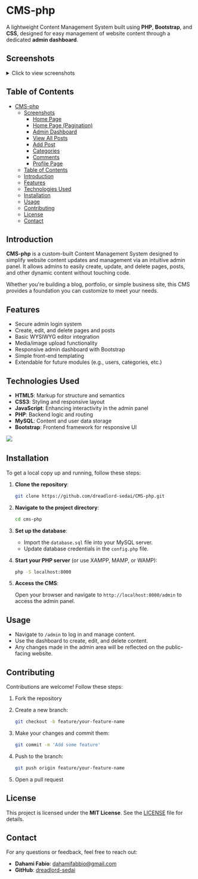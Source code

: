 # CMS-php

A lightweight Content Management System built using **PHP**, **Bootstrap**, and **CSS**, designed for easy management of website content through a dedicated **admin dashboard**.

## Screenshots
<details>
  <summary>Click to view screenshots</summary>
  
  ### Home Page
  <img src="screenshots/Screenshot1.png" alt="Home Page" width="700">
  
  ### Home Page (Pagination)
  <img src="screenshots/Screenshot2.png" alt="Home Page" width="700"> 
  
  ### Admin Dashboard
  <img src="screenshots/Screenshot3.png" alt="Home Page" width="700">
  
  ### View All Posts
  <img src="screenshots/Screenshot4.png" alt="Home Page" width="700">

  ### Add Post
  <img src="screenshots/Screenshot5.png" alt="Home Page" width="700"> 
  
  ### Categories
  <img src="screenshots/Screenshot6.png" alt="Home Page" width="700">
  
  ### Comments
  <img src="screenshots/Screenshot7.png" alt="Home Page" width="700">

  ### Profile Page
  <img src="screenshots/Screenshot8.png" alt="Home Page" width="700">
</details>

## Table of Contents

- [CMS-php](#cms-php)
  - [Screenshots](#screenshots)
    - [Home Page](#home-page)
    - [Home Page (Pagination)](#home-page-pagination)
    - [Admin Dashboard](#admin-dashboard)
    - [View All Posts](#view-all-posts)
    - [Add Post](#add-post)
    - [Categories](#categories)
    - [Comments](#comments)
    - [Profile Page](#profile-page)
  - [Table of Contents](#table-of-contents)
  - [Introduction](#introduction)
  - [Features](#features)
  - [Technologies Used](#technologies-used)
  - [Installation](#installation)
  - [Usage](#usage)
  - [Contributing](#contributing)
  - [License](#license)
  - [Contact](#contact)

## Introduction

**CMS-php** is a custom-built Content Management System designed to simplify website content updates and management via an intuitive admin panel. It allows admins to easily create, update, and delete pages, posts, and other dynamic content without touching code.

Whether you're building a blog, portfolio, or simple business site, this CMS provides a foundation you can customize to meet your needs.

## Features

* Secure admin login system
* Create, edit, and delete pages and posts
* Basic WYSIWYG editor integration
* Media/image upload functionality
* Responsive admin dashboard with Bootstrap
* Simple front-end templating
* Extendable for future modules (e.g., users, categories, etc.)

## Technologies Used

* **HTML5**: Markup for structure and semantics
* **CSS3**: Styling and responsive layout
* **JavaScript**: Enhancing interactivity in the admin panel
* **PHP**: Backend logic and routing
* **MySQL**: Content and user data storage
* **Bootstrap**: Frontend framework for responsive UI

<p align="left">
  <a href="https://skillicons.dev">
    <img src="https://skillicons.dev/icons?i=php,bootstrap,mysql,html,css,js" />
  </a>
</p>

## Installation

To get a local copy up and running, follow these steps:

1. **Clone the repository**:

   ```sh
   git clone https://github.com/dreadlord-sedai/CMS-php.git
   ```

2. **Navigate to the project directory**:

   ```sh
   cd cms-php
   ```

3. **Set up the database**:

   * Import the `database.sql` file into your MySQL server.
   * Update database credentials in the `config.php` file.

4. **Start your PHP server** (or use XAMPP, MAMP, or WAMP):

   ```sh
   php -S localhost:8000
   ```

5. **Access the CMS**:

   Open your browser and navigate to `http://localhost:8000/admin` to access the admin panel.

## Usage

* Navigate to `/admin` to log in and manage content.
* Use the dashboard to create, edit, and delete content.
* Any changes made in the admin area will be reflected on the public-facing website.

## Contributing

Contributions are welcome! Follow these steps:

1. Fork the repository

2. Create a new branch:

   ```sh
   git checkout -b feature/your-feature-name
   ```

3. Make your changes and commit them:

   ```sh
   git commit -m 'Add some feature'
   ```

4. Push to the branch:

   ```sh
   git push origin feature/your-feature-name
   ```

5. Open a pull request

## License

This project is licensed under the **MIT License**. See the [LICENSE](LICENSE) file for details.

## Contact

For any questions or feedback, feel free to reach out:

* **Dahami Fabio**: [dahamifabbio@gmail.com](mailto:dahamifabbio@gmail.com)
* **GitHub**: [dreadlord-sedai](https://github.com/dreadlord-sedai)